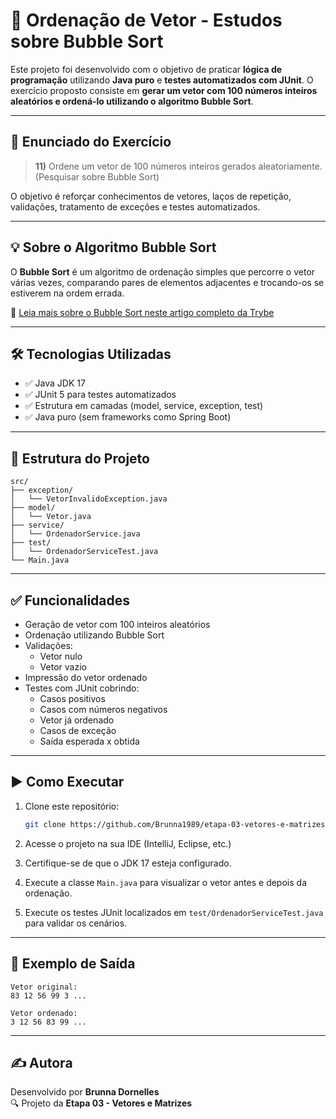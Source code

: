 # 🔢 Ordenação de Vetor - Estudos sobre Bubble Sort

Este projeto foi desenvolvido com o objetivo de praticar **lógica de programação** utilizando **Java puro** e **testes automatizados com JUnit**. O exercício proposto consiste em **gerar um vetor com 100 números inteiros aleatórios e ordená-lo utilizando o algoritmo Bubble Sort**.

---

## 🧠 Enunciado do Exercício

> **11)** Ordene um vetor de 100 números inteiros gerados aleatoriamente. (Pesquisar sobre Bubble Sort)

O objetivo é reforçar conhecimentos de vetores, laços de repetição, validações, tratamento de exceções e testes automatizados.

---

## 💡 Sobre o Algoritmo Bubble Sort

O **Bubble Sort** é um algoritmo de ordenação simples que percorre o vetor várias vezes, comparando pares de elementos adjacentes e trocando-os se estiverem na ordem errada.

🔗 [Leia mais sobre o Bubble Sort neste artigo completo da Trybe](https://blog.betrybe.com/tecnologia/bubble-sort-tudo-sobre/)

---

## 🛠️ Tecnologias Utilizadas

- ✅ Java JDK 17
- ✅ JUnit 5 para testes automatizados
- ✅ Estrutura em camadas (model, service, exception, test)
- ✅ Java puro (sem frameworks como Spring Boot)

---

## 📁 Estrutura do Projeto

```
src/
├── exception/
│   └── VetorInvalidoException.java
├── model/
│   └── Vetor.java
├── service/
│   └── OrdenadorService.java
├── test/
│   └── OrdenadorServiceTest.java
└── Main.java
```

---

## ✅ Funcionalidades

- Geração de vetor com 100 inteiros aleatórios
- Ordenação utilizando Bubble Sort
- Validações:
    - Vetor nulo
    - Vetor vazio
- Impressão do vetor ordenado
- Testes com JUnit cobrindo:
    - Casos positivos
    - Casos com números negativos
    - Vetor já ordenado
    - Casos de exceção
    - Saída esperada x obtida

---

## ▶️ Como Executar

1. Clone este repositório:
   ```bash
   git clone https://github.com/Brunna1989/etapa-03-vetores-e-matrizes.git
   ```

2. Acesse o projeto na sua IDE (IntelliJ, Eclipse, etc.)

3. Certifique-se de que o JDK 17 esteja configurado.

4. Execute a classe `Main.java` para visualizar o vetor antes e depois da ordenação.

5. Execute os testes JUnit localizados em `test/OrdenadorServiceTest.java` para validar os cenários.

---

## 🧪 Exemplo de Saída

```
Vetor original:
83 12 56 99 3 ...

Vetor ordenado:
3 12 56 83 99 ...
```

---

## ✍️ Autora

Desenvolvido por **Brunna Dornelles**  
🔍 Projeto da **Etapa 03 - Vetores e Matrizes**
